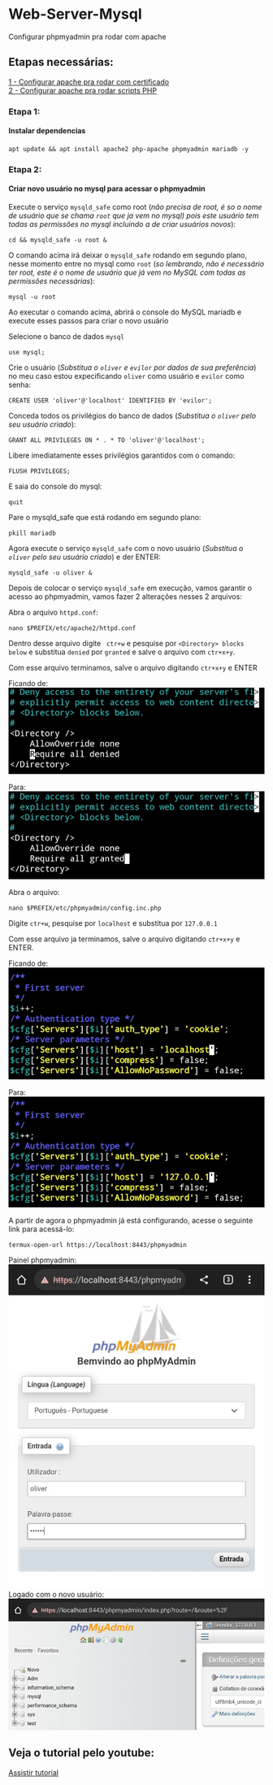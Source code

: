 # Web-Server-Mysql
Configurar phpmyadmin pra rodar com apache

## Etapas necessárias:
<a href="https://github.com/Olliv3r/Web-Server">1 - Configurar apache pra rodar com certificado</a>  
<a href="https://github.com/Olliv3r/Web-Server-Php">2 - Configurar apache pra rodar scripts PHP</a>

### Etapa 1:
#### Instalar dependencias
```
apt update && apt install apache2 php-apache phpmyadmin mariadb -y
```

### Etapa 2:
#### Criar novo usuário no mysql para acessar o phpmyadmin
Execute o serviço `mysqld_safe` como root (*não precisa de root, é so o nome de usuário que se chama `root` que ja vem no mysql) pois este usuário tem todas as permissôes no mysql incluindo a de criar usuários novos*):
```
cd && mysqld_safe -u root &
```

O comando acima irá deixar o `mysqld_safe` rodando em segundo plano, nesse momento entre no mysql como `root` (*so lembrando, não é necessário ter root, este é o nome de usuário que já vem no MySQL com todas as permissôes necessárias*):
```
mysql -u root
```

Ao executar o comando acima, abrirá o console do MySQL mariadb e execute esses passos para criar o novo usuário

Selecione o banco de dados `mysql`
```
use mysql;
```

Crie o usuário (*Substitua o `oliver` e `evilor` por dados de sua preferência*) no meu caso estou expecificando `oliver` como usuário e `evilor` como senha:
```
CREATE USER 'oliver'@'localhost' IDENTIFIED BY 'evilor';
```

Conceda todos os privilégios do banco de dados (*Substitua o `oliver` pelo seu usuário criado*):
```
GRANT ALL PRIVILEGES ON * . * TO 'oliver'@'localhost';
```

Libere imediatamente esses privilégios garantidos com o comando:
```
FLUSH PRIVILEGES;
```

E saia do console do mysql:
```
quit
```

Pare o mysqld_safe que está rodando em segundo plano:
```
pkill mariadb
```

Agora execute o serviço `mysqld_safe` com o novo usuário (*Substitua o `oliver` pelo seu usuário criado*) e der ENTER:
```
mysqld_safe -u oliver &
```

Depois de colocar o serviço `mysqld_safe` em execução, vamos garantir o acesso ao phpmyadmin, vamos fazer 2 alteraçôes nesses 2 arquivos:

Abra o arquivo `httpd.conf`:
```
nano $PREFIX/etc/apache2/httpd.conf
```

Dentro desse arquivo digite ` ctr+w` e pesquise por `<Directory> blocks below` e substitua `denied` por `granted` e salve o arquivo com `ctr+x+y`.

Com esse arquivo terminamos, salve o arquivo digitando `ctr+x+y` e ENTER

Ficando de:
![Acesso ao phpmyadmin negado](https://github.com/Olliv3r/Web-Server-Mysql/blob/main/media/mysql-denied.jpg)

Para:
![Permitir acesso ao phpmyadmin](https://github.com/Olliv3r/Web-Server-Mysql/blob/main/media/mysql-granted.jpg)

Abra o arquivo:
```
nano $PREFIX/etc/phpmyadmin/config.inc.php
```

Digite `ctr+w`, pesquise por `localhost` e substitua por `127.0.0.1`

Com esse arquivo ja terminamos, salve o arquivo digitando `ctr+x+y` e ENTER.

Ficando de:
![Host local](https://github.com/Olliv3r/Web-Server-Mysql/blob/main/media/mysql-localhost.jpg)

Para:
![Alterando de localhost para 127.0.0.1](https://github.com/Olliv3r/Web-Server-Mysql/blob/main/media/mysql-ip.jpg)

A partir de agora o phpmyadmin já está configurando, acesse o seguinte link para acessá-lo:

```
termux-open-url https://localhost:8443/phpmyadmin
```

Painel phpmyadmin:
![Logando com novo usuário no phpmyadmin](https://github.com/Olliv3r/Web-Server-Mysql/blob/main/media/mysql-logando.jpg)
Logado com o novo usuário:
![Logado no phpmyadmin](https://github.com/Olliv3r/Web-Server-Mysql/blob/main/media/mysql-logado.jpg)

## Veja o tutorial pelo youtube:  
<a href="https://youtube.com/@tioolive3144">Assistir tutorial</a>
